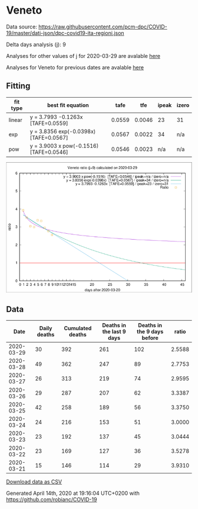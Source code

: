 # Veneto

Data source: https://raw.githubusercontent.com/pcm-dpc/COVID-19/master/dati-json/dpc-covid19-ita-regioni.json

Delta days analysis (j): 9

Analyses for other values of j for 2020-03-29 are avalable [here](../2020-03-29/README.md)

Analyses for Veneto for previous dates are avalable [here](../README.md)

## Fitting 
|fit type|best fit equation|tafe|tfe|ipeak|izero|
|-------|-----|--------|------|---|---|
|linear|y = 3.7993 -0.1263x  [TAFE=0.0559]|0.0559|0.0046|23|31|
|exp|y = 3.8356 exp(-0.0398x)  [TAFE=0.0567]|0.0567|0.0022|34|n/a|
|pow|y = 3.9003 x pow(-0.1516)  [TAFE=0.0546]|0.0546|0.0023|n/a|n/a|

![Plot](COVID-19_veneto_j9_2020-03-29.png)

## Data
|Date|Daily deaths|Cumulated deaths|Deaths in the last 9 days|Deaths in the 9 days before|ratio|
|----|----------|-----------|-------|--------------------|-----|
|2020-03-29|30|392|261|102|2.5588|
|2020-03-28|49|362|247|89|2.7753|
|2020-03-27|26|313|219|74|2.9595|
|2020-03-26|29|287|207|62|3.3387|
|2020-03-25|42|258|189|56|3.3750|
|2020-03-24|24|216|153|51|3.0000|
|2020-03-23|23|192|137|45|3.0444|
|2020-03-22|23|169|127|36|3.5278|
|2020-03-21|15|146|114|29|3.9310|

[Download data as CSV](COVID-19_veneto_j9_2020-03-29.csv)

Generated April 14th, 2020 at 19:16:04 UTC+0200 with https://github.com/robianc/COVID-19
